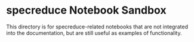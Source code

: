 # specreduce Notebook Sandbox

This directory is for specreduce-related notebooks that are not integrated into the documentation, but are still useful as examples of functionality.

